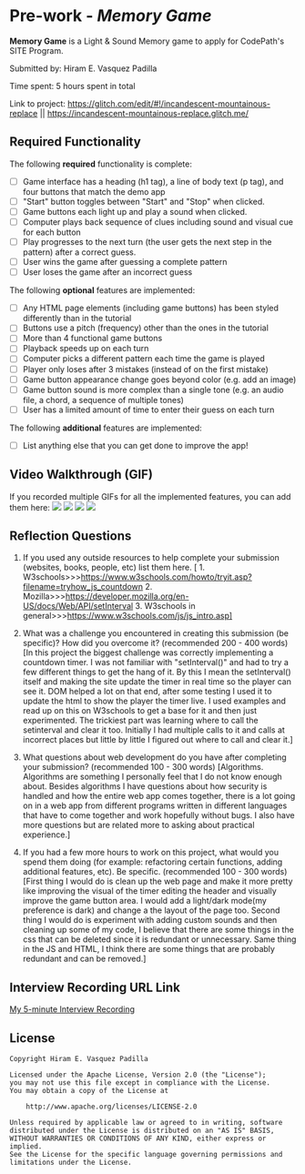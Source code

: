 # Pre-work - *Memory Game*

**Memory Game** is a Light & Sound Memory game to apply for CodePath's SITE Program. 

Submitted by: Hiram E. Vasquez Padilla

Time spent: 5 hours spent in total

Link to project: https://glitch.com/edit/#!/incandescent-mountainous-replace || https://incandescent-mountainous-replace.glitch.me/

## Required Functionality

The following **required** functionality is complete:

* [ ] Game interface has a heading (h1 tag), a line of body text (p tag), and four buttons that match the demo app
* [ ] "Start" button toggles between "Start" and "Stop" when clicked. 
* [ ] Game buttons each light up and play a sound when clicked. 
* [ ] Computer plays back sequence of clues including sound and visual cue for each button
* [ ] Play progresses to the next turn (the user gets the next step in the pattern) after a correct guess. 
* [ ] User wins the game after guessing a complete pattern
* [ ] User loses the game after an incorrect guess

The following **optional** features are implemented:

* [ ] Any HTML page elements (including game buttons) has been styled differently than in the tutorial
* [ ] Buttons use a pitch (frequency) other than the ones in the tutorial
* [ ] More than 4 functional game buttons
* [ ] Playback speeds up on each turn
* [ ] Computer picks a different pattern each time the game is played
* [ ] Player only loses after 3 mistakes (instead of on the first mistake)
* [ ] Game button appearance change goes beyond color (e.g. add an image)
* [ ] Game button sound is more complex than a single tone (e.g. an audio file, a chord, a sequence of multiple tones)
* [ ] User has a limited amount of time to enter their guess on each turn

The following **additional** features are implemented:

- [ ] List anything else that you can get done to improve the app!

## Video Walkthrough (GIF)

If you recorded multiple GIFs for all the implemented features, you can add them here:
![](http://g.recordit.co/a9NBtGtChi.gif)
![](http://g.recordit.co/s3BhhueDK1.gif)
![](gif3-link-here)
![](gif4-link-here)

## Reflection Questions
1. If you used any outside resources to help complete your submission (websites, books, people, etc) list them here. 
[   1. W3schools>>>https://www.w3schools.com/howto/tryit.asp?filename=tryhow_js_countdown 
    2. Mozilla>>>https://developer.mozilla.org/en-US/docs/Web/API/setInterval
    3. W3schools in general>>>https://www.w3schools.com/js/js_intro.asp]

2. What was a challenge you encountered in creating this submission (be specific)? How did you overcome it? (recommended 200 - 400 words) 
[In this project the biggest challenge was correctly implementing a countdown timer. I was not familiar with "setInterval()" and had to try a few different things to get the hang of it. By this I mean the setInterval() itself and making the site update the timer in real time so the player can see it. DOM helped a lot on that end, after some testing I used it to update the html to show the player the timer live. I used examples and read up on this on W3schools to get a base for it and then just experimented. The trickiest part was learning where to call the setinterval and clear it too. Initially I had multiple calls to it and calls at incorrect places but little by little I figured out where to call and clear it.]

3. What questions about web development do you have after completing your submission? (recommended 100 - 300 words) 
[Algorithms. Algorithms are something I personally feel that I do not know enough about. Besides algorithms I have questions about how security is handled and how the entire web app comes together, there is a lot going on in a web app from different programs written in different languages that have to come together and work hopefully without bugs. I also have more questions but are related more to asking about practical experience.]

4. If you had a few more hours to work on this project, what would you spend them doing (for example: refactoring certain functions, adding additional features, etc). Be specific. (recommended 100 - 300 words) 
[First thing I would do is clean up the web page and make it more pretty like improving the visual of the timer editing the header and visually improve the game button area. I would add a light/dark mode(my preference is dark) and change a the layout of the page too. Second thing I would do is experiment with adding custom sounds and then cleaning up some of my code, I believe that there are some things in the css that can be deleted since it is redundant or unnecessary. Same thing in the JS and HTML, I think there are some things that are probably redundant and can be removed.]



## Interview Recording URL Link

[My 5-minute Interview Recording](your-link-here)


## License

    Copyright Hiram E. Vasquez Padilla

    Licensed under the Apache License, Version 2.0 (the "License");
    you may not use this file except in compliance with the License.
    You may obtain a copy of the License at

        http://www.apache.org/licenses/LICENSE-2.0

    Unless required by applicable law or agreed to in writing, software
    distributed under the License is distributed on an "AS IS" BASIS,
    WITHOUT WARRANTIES OR CONDITIONS OF ANY KIND, either express or implied.
    See the License for the specific language governing permissions and
    limitations under the License.
